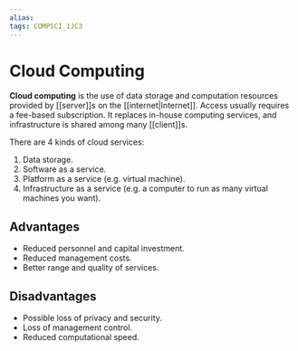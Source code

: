 ```yaml
---
alias:
tags: COMPSCI_1JC3
---
```

# Cloud Computing
**Cloud computing** is the use of data storage and computation resources provided by [[server]]s on the [[internet|Internet]]. Access usually requires a fee-based subscription. It replaces in-house computing services, and infrastructure is shared among many [[client]]s.  

There are 4 kinds of cloud services:
1. Data storage.
2. Software as a service.
3. Platform as a service (e.g. virtual machine).
4. Infrastructure as a service (e.g. a computer to run as many virtual machines you want).

## Advantages
- Reduced personnel and capital investment.
- Reduced management costs.
- Better range and quality of services.

## Disadvantages
- Possible loss of privacy and security.
- Loss of management control.
- Reduced computational speed. 